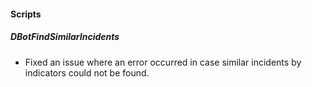
#### Scripts

##### DBotFindSimilarIncidents

- Fixed an issue where an error occurred in case similar incidents by indicators could not be found.
